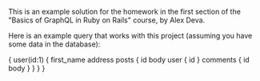 This is an example solution for the homework
in the first section of the "Basics of GraphQL in Ruby on Rails"
course, by Alex Deva.

Here is an example query that works with this project (assuming 
you have some data in the database):

{
  user(id:1) {
    first_name
    address
    posts {
      id
      body
      user {
        id
      }
      comments {
        id
        body
      }
    }
  }
}